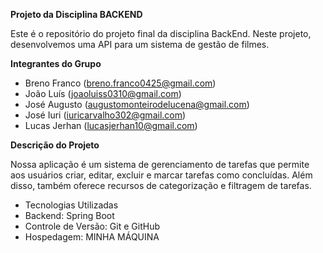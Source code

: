 **Projeto da Disciplina BACKEND**

Este é o repositório do projeto final da disciplina BackEnd. Neste projeto, desenvolvemos uma API para um sistema de gestão de filmes.

**Integrantes do Grupo**

- Breno Franco (breno.franco0425@gmail.com)
- João Luís (joaoluiss0310@gmail.com)
- José Augusto (augustomonteirodelucena@gmail.com)
- José Iuri (iuricarvalho302@gmail.com)
- Lucas Jerhan (lucasjerhan10@gmail.com)

**Descrição do Projeto**

Nossa aplicação é um sistema de gerenciamento de tarefas que permite aos usuários criar, editar, excluir e marcar tarefas como concluídas. Além disso, também oferece recursos de categorização e filtragem de tarefas.

- Tecnologias Utilizadas
- Backend: Spring Boot
- Controle de Versão: Git e GitHub
- Hospedagem: MINHA MÁQUINA